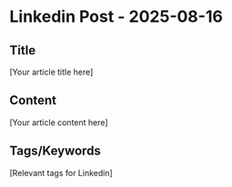 # Linkedin Post - 2025-08-16

## Title
[Your article title here]

## Content
[Your article content here]

## Tags/Keywords
[Relevant tags for Linkedin]
